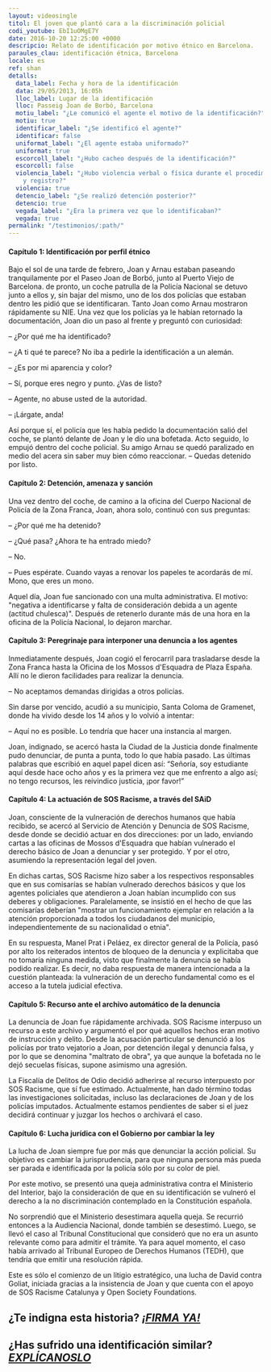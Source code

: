 ```yaml
---
layout: videosingle
titol: El joven que plantó cara a la discriminación policial
codi_youtube: EbI1uOMgE7Y
date: 2016-10-20 12:25:00 +0000
descripcio: Relato de identificación por motivo étnico en Barcelona.
paraules_clau: identificación étnica, Barcelona
locale: es
ref: shan
detalls:
  data_label: Fecha y hora de la identificación
  data: 29/05/2013, 16:05h
  lloc_label: Lugar de la identificación
  lloc: Passeig Joan de Borbó, Barcelona
  motiu_label: "¿Le comunicó el agente el motivo de la identificación?"
  motiu: true
  identificar_label: "¿Se identificó el agente?"
  identificar: false
  uniformat_label: "¿El agente estaba uniformado?"
  uniformat: true
  escorcoll_label: "¿Hubo cacheo después de la identificación?"
  escorcoll: false
  violencia_label: "¿Hubo violencia verbal o física durante el procedimiento de identificación
    y registro?"
  violencia: true
  detencio_label: "¿Se realizó detención posterior?"
  detencio: true
  vegada_label: "¿Era la primera vez que lo identificaban?"
  vegada: true
permalink: "/testimonios/:path/"
---
```

#### Capítulo 1: Identificación por perfil étnico

Bajo el sol de una tarde de febrero, Joan y Arnau estaban paseando tranquilamente por el Paseo Joan de Borbó, junto al Puerto Viejo de Barcelona. de pronto, un coche patrulla de la Policía Nacional se detuvo junto a ellos y, sin bajar del mismo, uno de los dos policías que estaban dentro les pidió que se identificaran.
Tanto Joan como Arnau mostraron rápidamente su NIE. Una vez que los policías ya le habían retornado la documentación, Joan dio un paso al frente y preguntó con curiosidad:

– ¿Por qué me ha identificado?

– ¿A ti qué te parece? No iba a pedirle la identificación a un alemán.

– ¿Es por mi aparencia y color?

– Sí, porque eres negro y punto. ¿Vas de listo?

– Agente, no abuse usted de la autoridad.

– ¡Lárgate, anda!

Así porque sí, el policía que les había pedido la documentación salió del coche, se plantó delante de Joan y le dio una bofetada. Acto seguido, lo empujó dentro del coche policial. Su amigo Arnau se quedó paralizado en medio del acera sin saber muy bien cómo reaccionar.
– Quedas detenido por listo.

#### Capítulo 2: Detención, amenaza y sanción

Una vez dentro del coche, de camino a la oficina del Cuerpo Nacional de Policía de la Zona Franca, Joan, ahora solo, continuó con sus preguntas:

– ¿Por qué me ha detenido?

– ¿Qué pasa? ¿Ahora te ha entrado miedo?

– No.

– Pues espérate. Cuando vayas a renovar los papeles te acordarás de mí. Mono, que eres un mono.

Aquel día, Joan fue sancionado con una multa administrativa. El motivo: "negativa a identificarse y falta de consideración debida a un agente (actitud chulesca)". Después de retenerlo durante más de una hora en la oficina de la Policía Nacional, lo dejaron marchar.

#### Capítulo 3: Peregrinaje para interponer una denuncia a los agentes

Inmediatamente después, Joan cogió el ferocarril para trasladarse desde la Zona Franca hasta la Oficina de los Mossos d'Esquadra de Plaza España. Allí no le dieron facilidades para realizar la denuncia.

– No aceptamos demandas dirigidas a otros policías.

Sin darse por vencido, acudió a su municipio, Santa Coloma de Gramenet, donde ha vivido desde los 14 años y lo volvió a intentar:

– Aquí no es posible.  Lo tendría que hacer una instancia al margen.

Joan, indignado, se acercó hasta la Ciudad de la Justicia donde finalmente pudo denunciar, de punta a punta, todo lo que había pasado. Las últimas palabras que escribió en aquel papel dicen así: “Señoría, soy estudiante aquí desde hace ocho años y es la primera vez que me enfrento a algo así; no tengo recursos, les reivindico justicia, ¡por favor!”

#### Capítulo 4: La actuación de SOS Racisme, a través del SAiD

Joan, consciente de la vulneración de derechos humanos que había recibido, se acercó al Servicio de Atención y Denuncia de SOS Racisme, desde donde se decidió actuar en dos direcciones: por un lado, enviando cartas a las oficinas de Mossos d'Esquadra que habían vulnerado el derecho básico de Joan a denunciar y ser protegido. Y por el otro, asumiendo la representación legal del joven.

En dichas cartas, SOS Racisme hizo saber a los respectivos responsables que en sus comisarías se habían vulnerado derechos básicos y que los agentes policiales que atendieron a Joan habían incumplido con sus deberes y obligaciones. Paralelamente, se insistió en el hecho de que las comisarías deberían "mostrar un funcionamiento ejemplar en relación a la atención proporcionada a todos los ciudadanos del municipio, independientemente de su nacionalidad o etnia".

En su respuesta, Manel Prat i Peláez, ex director general de la Policía, pasó por alto los reiterados intentos de bloqueo de la denuncia y explicitaba que no tomaría ninguna medida, visto que finalmente la denuncia se había podido realizar. Es decir, no daba respuesta de manera intencionada a la cuestión planteada: la vulneración de un derecho fundamental como es el acceso a la tutela judicial efectiva.

#### Capítulo 5: Recurso ante el archivo automático de la denuncia

La denuncia de Joan fue rápidamente archivada. SOS Racisme interpuso un recurso a este archivo y argumentó el por qué aquellos hechos eran motivo de instrucción y delito. Desde la acusación particular se denunció a los policías por trato vejatorio a Joan, por detención ilegal y denuncia falsa, y por lo que se denomina "maltrato de obra", ya que aunque la bofetada no le dejó secuelas físicas, supone asimismo una agresión.

La Fiscalía de Delitos de Odio decidió adherirse al recurso interpuesto por SOS Racisme, que sí fue estimado. Actualmente, han dado término todas las investigaciones solicitadas, incluso las declaraciones de Joan y de los policías imputados. Actualmente estamos pendientes de saber si el juez decidirá continuar y juzgar los hechos o archivará el caso.

#### Capítulo 6: Lucha jurídica con el Gobierno por cambiar la ley

La lucha de Joan siempre fue por más que denunciar la acción policial. Su objetivo es cambiar la jurisprudencia, para que ninguna persona más pueda ser parada e identificada por la policía sólo por su color de piel.

Por este motivo, se presentó una queja administrativa contra el Ministerio del Interior, bajo la consideración de que en su identificación se vulneró el derecho a la no discriminación contemplado en la Constitución española.

No sorprendió que el Ministerio desestimara aquella queja. Se recurrió entonces a la Audiencia Nacional, donde también se desestimó. Luego, se llevó el caso al Tribunal Constitucional que consideró que no era un asunto relevante como para admitir el trámite. Ya para aquel momento, el caso había arrivado al Tribunal Europeo de Derechos Humanos (TEDH), que tendría que emitir una resolución rápida.

Este es sólo el comienzo de un litigio estratégico, una lucha de David contra Goliat, iniciada gracias a la insistencia de Joan y que cuenta con el apoyo de SOS Racisme Catalunya y Open Society Foundations.

## ¿Te indigna esta historia? [**_¡FIRMA YA!_**](https://www.paraddepararme.org/manifiesto/#formulario)

## ¿Has sufrido una identificación similar? [**_EXPLÍCANOSLO_**](https://www.paraddepararme.org/inicio/#denuncia-identificacion)